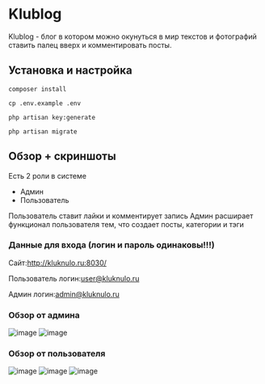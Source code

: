 # Klublog
Klublog - блог в котором можно окунуться в мир текстов и фотографий ставить палец вверх и комментировать посты.

## Установка и настройка

```composer install```

```cp .env.example .env```

```php artisan key:generate```

```php artisan migrate```

## Обзор + скриншоты

Есть 2 роли в системе
- Админ
- Пользователь

Пользователь ставит лайки и комментирует запись
Админ расширает функционал  пользователя тем, что создает посты, категории и тэги

### Данные для входа (логин и пароль одинаковы!!!)

Сайт:http://kluknulo.ru:8030/

Пользователь логин:user@kluknulo.ru

Админ логин:admin@kluknulo.ru

### Обзор от админа
![image](https://github.com/kluknulo-star/klublog/assets/81085234/5cd1bc3a-e2cf-47ea-b8fc-b3634bf07df4)
![image](https://github.com/kluknulo-star/klublog/assets/81085234/41c11256-20b9-479f-b1e6-cb549dae50ed)


### Обзор от пользователя
![image](https://github.com/kluknulo-star/klublog/assets/81085234/55f18210-325a-4a86-928e-6915330ac859)
![image](https://github.com/kluknulo-star/klublog/assets/81085234/bfa902ea-3540-46e3-97d9-df637c832005)
![image](https://github.com/kluknulo-star/klublog/assets/81085234/61bda8bf-749e-47c8-ba1d-e3a6eb7d00eb)



